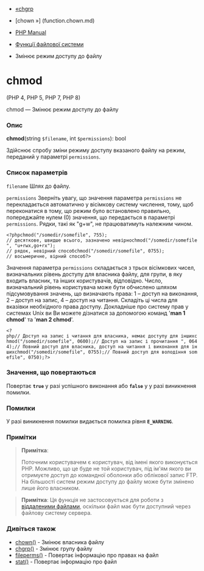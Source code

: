 - [«chgrp](function.chgrp.md)
- [chown »] (function.chown.md)

- [PHP Manual](index.md)
- [Функції файлової системи](ref.filesystem.md)
- Змінює режим доступу до файлу

# chmod

(PHP 4, PHP 5, PHP 7, PHP 8)

chmod — Змінює режим доступу до файлу

### Опис

**chmod**(string `$filename`, int `$permissions`): bool

Здійснює спробу зміни режиму доступу вказаного файлу на режим,
переданий у параметрі `permissions`.

### Список параметрів

`filename`
Шлях до файлу.

`permissions`
Зверніть увагу, що значення параметра `permissions` не перекладається
автоматично у вісімкову систему числення, тому, щоб
переконатися в тому, що режим було встановлено правильно, попереджайте
нулем (0) значення, що передається в параметрі `permissions`. Рядки, такі
як "g+w", не працюватимуть належним чином.

`<?phpchmod("/somedir/somefile", 755); // десяткове, швидше всього, зазначено невірноchmod("/somedir/somefile", "u+rwx,go+rx"); // рядок, невірний способchmod("/somedir/somefile", 0755); // восьмеричне, вірний способ?> `

Значення параметра `permissions` складається з трьох вісімкових чисел,
визначальних рівень доступу для власника файлу, для групи, в яку
входить власник, та інших користувачів, відповідно. Число,
визначальний рівень користувача може бути обчислено шляхом
підсумовування значень, що визначають права: 1 – доступ на виконання, 2 –
доступ на запис, 4 – доступ на читання. Складіть ці числа для вказівки
необхідного права доступу. Докладніше про систему прав у системах Unix ви
Ви можете дізнатися за допомогою команд '**man 1 chmod**' та '**man 2 chmod**'.

` <?php// Доступ на запис і читання для власника, немає доступу для іншихchmod("/somedir/somefile", 0600);// Доступ на запис і прочитання ", 0644);// Повний доступ для власника, доступ на читання і виконання для іншихchmod("/somedir/somefile", 0755);// Повний доступ для володіння somefile", 0750);?> `

### Значення, що повертаються

Повертає **`true`** у разі успішного виконання або **`false`** у
у разі виникнення помилки.

### Помилки

У разі виникнення помилки видається помилка рівня **`E_WARNING`**.

### Примітки

> **Примітка**:
>
> Поточним користувачем є користувач, від імені якого
> виконується PHP. Можливо, що це буде не той користувач, під
> ім'ям якого ви отримуєте доступ до командної оболонки або облікової
> запис FTP. На більшості систем режим доступу до файлу може бути
> змінено лише його власником.

> **Примітка**: Ця функція не застосовується для роботи з [віддаленими
> файлами](features.remote-files.md), оскільки файл має бути
> доступний через файлову систему сервера.

### Дивіться також

- [chown()](function.chown.md) - Змінює власника файлу
- [chgrp()](function.chgrp.md) - Змінює групу файлу
- [fileperms()](function.fileperms.md) - Повертає інформацію про
правах на файл
- [stat()](function.stat.md) - Повертає інформацію про файл
